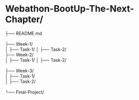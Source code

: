 # Webathon-BootUp-The-Next-Chapter/
├── README.md  
<br>
├── Week-1/  
  │   ├── Task-1/ 
  │   ├── Task-2/ 
<br>
├── Week-2/  
  │   ├── Task-1/ 
  │   ├── Task-2/  
<br>
├── Week-3/  
  │   ├── Task-1/  
  │   ├── Task-2/  
<br>
└── Final-Project/  

